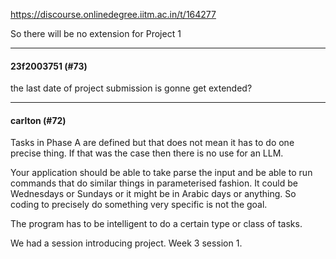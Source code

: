 https://discourse.onlinedegree.iitm.ac.in/t/164277

So there will be no extension for Project 1</p><hr>

<h4>23f2003751 (#73)</h4>
<p>the last date of project submission is gonne get extended?</p><hr>

<h4>carlton (#72)</h4>
<p>Tasks in Phase A are defined but that does not mean it has to do one precise thing. If that was the case then there is no use for an LLM.</p>
<p>Your application should be able to take parse the input and be able to run commands that do similar things in parameterised fashion. It could be Wednesdays or Sundays or it might be in Arabic days or anything. So coding to precisely do something very specific is not the goal.</p>
<p>The program has to be intelligent to do a certain type or class of tasks.</p>
<p>We had a session introducing project. Week 3 session 1.